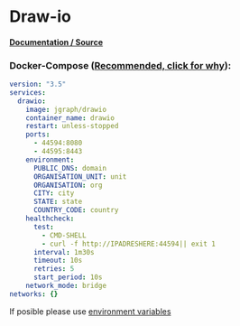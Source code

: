 # Draw-io

#### [Documentation / Source](https://github.com/jgraph/docker-drawio "Documentation / Source")

### Docker-Compose ([Recommended, click for why](https://docs.docker.com/compose/intro/features-uses/ "docs.docker.com Why use Compose?")):

```yaml
version: "3.5"
services:
  drawio:
    image: jgraph/drawio
    container_name: drawio
    restart: unless-stopped
    ports:
      - 44594:8080
      - 44595:8443
    environment:
      PUBLIC_DNS: domain
      ORGANISATION_UNIT: unit
      ORGANISATION: org
      CITY: city
      STATE: state
      COUNTRY_CODE: country
    healthcheck:
      test:
        - CMD-SHELL
        - curl -f http://IPADRESHERE:44594|| exit 1
      interval: 1m30s
      timeout: 10s
      retries: 5
      start_period: 10s
    network_mode: bridge
networks: {}

```

If posible please use [environment variables](https://docs.docker.com/compose/environment-variables/set-environment-variables/ "docs.docker.com/envoirment variables")
